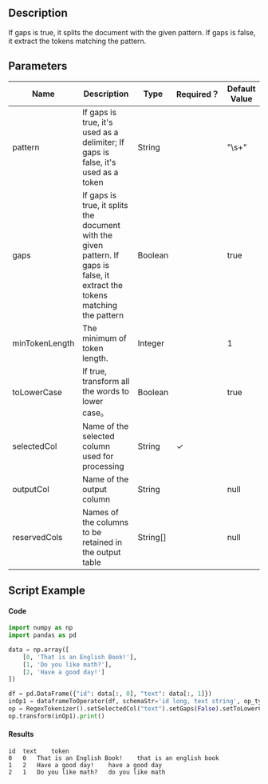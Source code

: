 ## Description
If gaps is true, it splits the document with the given pattern. If gaps is false, it extract the tokens matching the
 pattern.

## Parameters
| Name | Description | Type | Required？ | Default Value |
| --- | --- | --- | --- | --- |
| pattern | If gaps is true, it's used as a delimiter; If gaps is false, it's used as a token | String |  | "\\s+" |
| gaps | If gaps is true, it splits the document with the given pattern. If gaps is false, it extract the tokens matching the pattern | Boolean |  | true |
| minTokenLength | The minimum of token length. | Integer |  | 1 |
| toLowerCase | If true, transform all the words to lower case。 | Boolean |  | true |
| selectedCol | Name of the selected column used for processing | String | ✓ |  |
| outputCol | Name of the output column | String |  | null |
| reservedCols | Names of the columns to be retained in the output table | String[] |  | null |


## Script Example
#### Code
```python
import numpy as np
import pandas as pd

data = np.array([
    [0, 'That is an English Book!'],
    [1, 'Do you like math?'],
    [2, 'Have a good day!']
])

df = pd.DataFrame({"id": data[:, 0], "text": data[:, 1]})
inOp1 = dataframeToOperator(df, schemaStr='id long, text string', op_type='batch')
op = RegexTokenizer().setSelectedCol("text").setGaps(False).setToLowerCase(True).setOutputCol("token").setPattern("\\w+")
op.transform(inOp1).print()
```

#### Results

```
id	text	token
0	0	That is an English Book!	that is an english book
1	2	Have a good day!	have a good day
2	1	Do you like math?	do you like math

```



